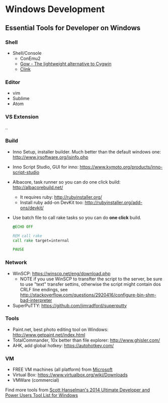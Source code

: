 # Windows Development

## Essential Tools for Developer on Windows

### Shell
- Shell/Console
    - ConEmu2
    - [Gow - The lightweight alternative to Cygwin](https://github.com/bmatzelle/gow)
    - [Clink](https://github.com/mridgers/clink)

### Editor
- vim
- Sublime
- Atom

### VS Extension
..

### Build
- Inno Setup, installer builder. Much better than the default windows one: http://www.jrsoftware.org/isinfo.php
- Inno Script Studio, GUI for inno: https://www.kymoto.org/products/inno-script-studio
- Albacore, task runner so you can do one click build: http://albacorebuild.net/
  - It requires ruby: http://rubyinstaller.org/
  - Install ruby add-on DevKit too: http://rubyinstaller.org/add-ons/devkit/
- Use batch file to call rake tasks so you can do **one click** build.
  
    ```bat
    @ECHO OFF

    REM call rake
    call rake target=internal

    PAUSE
    ```


### Network
- WinSCP: https://winscp.net/eng/download.php
  - NOTE if you use WinSCP to transfter the script to the server, be sure to use "text" transfer settins, otherwise the script might contain dos CRLF line endings, see http://stackoverflow.com/questions/2920416/configure-bin-shm-bad-interpreter
- SuperPuTTY: https://github.com/jimradford/superputty

### Tools
- Paint.net, best photo editing tool on Windows: http://www.getpaint.net/index.html
- TotalCommander, 10x better than file explorer: http://www.ghisler.com/
- AHK, add global hotkey: https://autohotkey.com/

### VM
- FREE VM machines (all platform) from [Microsoft](https://dev.windows.com/en-us/microsoft-edge/tools/vms/windows/)
- Virtual Box: https://www.virtualbox.org/wiki/Downloads
- VMWare (commercial)

Find more tools from [Scott Hanselman's 2014 Ultimate Developer and Power Users Tool List for Windows](http://www.hanselman.com/blog/ScottHanselmans2014UltimateDeveloperAndPowerUsersToolListForWindows.aspx)
